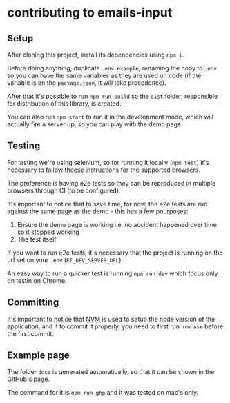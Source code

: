 # contributing to emails-input

## Setup

After cloning this project, install its dependencies using `npm i`.

Before doing anything, duplicate `.env.example`, renaming the copy to `.env` so you can have the same variables as they are used on code (if the variable is on the `package.json`, it will take precedence).

After that it's possible to run `npm run build` so the `dist` folder, responsible for distribution of this library, is created.

You can also run `npm start` to run it in the development mode, which will actually fire a server up, so you can play with the demo page.

## Testing

For testing we're using selenium, so for running it locally (`npm test`) it's necessary to follow [theese instructions](https://www.npmjs.com/package/selenium-webdriver) for the supported browsers.

The preference is having e2e tests so they can be reproduced in multiple browsers through CI (to be configured).

It's important to notice that to save time, for now, the e2e tests are run against the same page as the demo - this has a few pourposes:

1. Ensure the demo page is working i.e. no accident happened over time so it stopped working
1. The test itself

If you want to run e2e tests, it's necessary that the project is running on the url set on your `.env` (`EI_DEV_SERVER_URL`).

An easy way to run a quicker test is running `npm run dev` which focus only on testin on Chrome.

## Committing

It's important to notice that [NVM](https://github.com/nvm-sh/nvm) is used to setup the node version of the application, and it to commit it properly, you need to first run `nvm use` before the first commit.

## Example page

The folder `docs` is generated automatically, so that it can be shown in the GitHub's page.

The command for it is `npm run ghp` and it was tested on mac's only.
